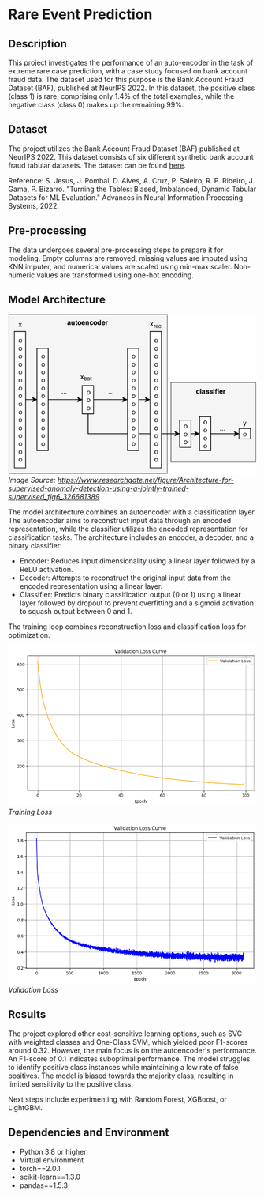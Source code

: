 # Rare Event Prediction

## Description

This project investigates the performance of an auto-encoder in the task of extreme rare case prediction, with a case study focused on bank account fraud data. The dataset used for this purpose is the Bank Account Fraud Dataset (BAF), published at NeurIPS 2022. In this dataset, the positive class (class 1) is rare, comprising only 1.4% of the total examples, while the negative class (class 0) makes up the remaining 99%.

## Dataset

The project utilizes the Bank Account Fraud Dataset (BAF) published at NeurIPS 2022. This dataset consists of six different synthetic bank account fraud tabular datasets. The dataset can be found [here](https://www.kaggle.com/datasets/sgpjesus/bank-account-fraud-dataset-neurips-2022?select=Base.csv).

Reference:
S. Jesus, J. Pombal, D. Alves, A. Cruz, P. Saleiro, R. P. Ribeiro, J. Gama, P. Bizarro. "Turning the Tables: Biased, Imbalanced, Dynamic Tabular Datasets for ML Evaluation." Advances in Neural Information Processing Systems, 2022.

## Pre-processing

The data undergoes several pre-processing steps to prepare it for modeling. Empty columns are removed, missing values are imputed using KNN imputer, and numerical values are scaled using min-max scaler. Non-numeric values are transformed using one-hot encoding.

## Model Architecture

![Model Architecture](image/architecture.png)
*Image Source: https://www.researchgate.net/figure/Architecture-for-supervised-anomaly-detection-using-a-jointly-trained-supervised_fig6_326681389*

The model architecture combines an autoencoder with a classification layer. The autoencoder aims to reconstruct input data through an encoded representation, while the classifier utilizes the encoded representation for classification tasks. The architecture includes an encoder, a decoder, and a binary classifier:

- Encoder: Reduces input dimensionality using a linear layer followed by a ReLU activation.
- Decoder: Attempts to reconstruct the original input data from the encoded representation using a linear layer.
- Classifier: Predicts binary classification output (0 or 1) using a linear layer followed by dropout to prevent overfitting and a sigmoid activation to squash output between 0 and 1.

The training loop combines reconstruction loss and classification loss for optimization.

![Training Loss](Image/train_loss.png)
*Training Loss*

![Validation Loss](Image/val_loss.png)
*Validation Loss*

## Results

The project explored other cost-sensitive learning options, such as SVC with weighted classes and One-Class SVM, which yielded poor F1-scores around 0.32. However, the main focus is on the autoencoder's performance. An F1-score of 0.1 indicates suboptimal performance. The model struggles to identify positive class instances while maintaining a low rate of false positives. The model is biased towards the majority class, resulting in limited sensitivity to the positive class.

Next steps include experimenting with Random Forest, XGBoost, or LightGBM.

## Dependencies and Environment

- Python 3.8 or higher
- Virtual environment
- torch==2.0.1
- scikit-learn==1.3.0
- pandas==1.5.3
